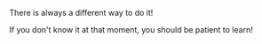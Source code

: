 There is always a different way to do it!

If you don't know it at that moment, you should be patient to learn!
